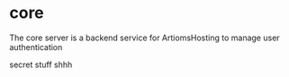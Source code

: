 # core

The core server is a backend service for ArtiomsHosting to manage user authentication

secret stuff shhh
